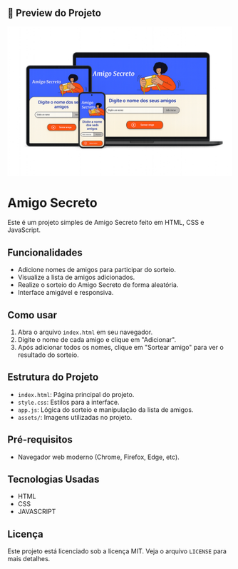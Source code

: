 ## 🎨 Preview do Projeto

![Banner do Projeto](./assets/mockup.png)

# Amigo Secreto

Este é um projeto simples de Amigo Secreto feito em HTML, CSS e JavaScript.

## Funcionalidades

- Adicione nomes de amigos para participar do sorteio.
- Visualize a lista de amigos adicionados.
- Realize o sorteio do Amigo Secreto de forma aleatória.
- Interface amigável e responsiva.

## Como usar

1. Abra o arquivo `index.html` em seu navegador.
2. Digite o nome de cada amigo e clique em "Adicionar".
3. Após adicionar todos os nomes, clique em "Sortear amigo" para ver o resultado do sorteio.

## Estrutura do Projeto

- `index.html`: Página principal do projeto.
- `style.css`: Estilos para a interface.
- `app.js`: Lógica do sorteio e manipulação da lista de amigos.
- `assets/`: Imagens utilizadas no projeto.

## Pré-requisitos

- Navegador web moderno (Chrome, Firefox, Edge, etc).

## Tecnologias Usadas

- HTML
- CSS
- JAVASCRIPT

## Licença

Este projeto está licenciado sob a licença MIT. Veja o arquivo `LICENSE` para mais detalhes.
